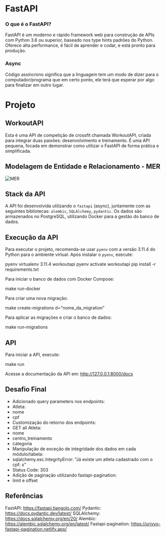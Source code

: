 # FastAPI

### O que é o FastAPI?

FastAPI é um moderno e rápido framework web para construção de APIs com Python 3.6 ou superior, baseado nos type hints padrões do Python. Oferece alta performance, é fácil de aprender e codar, e está pronto para produção.

### Async

Código assíncrono significa que a linguagem tem um modo de dizer para o computador/programa que em certo ponto, ele terá que esperar por algo para finalizar em outro lugar.

# Projeto

## WorkoutAPI

Esta é uma API de competição de crossfit chamada WorkoutAPI, criada para integrar duas paixões: desenvolvimento e treinamento. É uma API pequena, focada em demonstrar como utilizar o FastAPI de forma prática e simplificada.

## Modelagem de Entidade e Relacionamento - MER

![MER](/mer.jpg "Modelagem de Entidade e Relacionamento")

## Stack da API

A API foi desenvolvida utilizando o `fastapi` (async), juntamente com as seguintes bibliotecas: `alembic`, `SQLAlchemy`, `pydantic`. Os dados são armazenados no PostgreSQL, utilizando Docker para a gestão do banco de dados.

## Execução da API

Para executar o projeto, recomenda-se usar `pyenv` com a versão 3.11.4 do Python para o ambiente virtual. Após instalar o `pyenv`, execute:

pyenv virtualenv 3.11.4 workoutapi
pyenv activate workoutapi
pip install -r requirements.txt

Para iniciar o banco de dados com Docker Compose:

make run-docker

Para criar uma nova migração:

make create-migrations d="nome_da_migration"

Para aplicar as migrações e criar o banco de dados:

make run-migrations

## API

Para iniciar a API, execute:

make run

Acesse a documentação da API em: http://127.0.0.1:8000/docs

## Desafio Final

- Adicionado query parameters nos endpoints:
- Atleta:
- nome
- cpf
- Customização do retorno dos endpoints:
- GET all Atleta:
- nome
- centro_treinamento
- categoria
- Manipulação de exceção de integridade dos dados em cada módulo/tabela:
- sqlalchemy.exc.IntegrityError: "Já existe um atleta cadastrado com o cpf: x"
- Status Code: 303
- Adição de paginação utilizando fastapi-pagination:
- limit e offset

## Referências

FastAPI: https://fastapi.tiangolo.com/
Pydantic: https://docs.pydantic.dev/latest/
SQLAlchemy: https://docs.sqlalchemy.org/en/20/
Alembic: https://alembic.sqlalchemy.org/en/latest/
Fastapi-pagination: https://uriyyo-fastapi-pagination.netlify.app/
